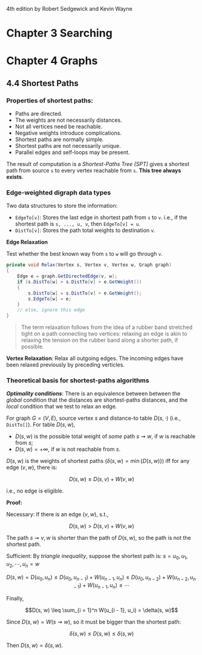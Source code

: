 4th edition by Robert Sedgewick and Kevin Wayne

# Chapter 3 Searching
# Chapter 4 Graphs

## 4.4 Shortest Paths

### Properties of shortest paths:

-   Paths are directed.
-   The weights are not necessarily distances.
-   Not all vertices need be reachable.
-   Negative weights introduce complications.
-   Shortest paths are normally simple.
-   Shortest paths are not necessarily unique.
-   Parallel edges and self-loops may be present.

The result of computation is a *Shortest-Paths Tree (SPT)* gives a shortest path from source `s` to every vertex reachable from `s`. **This tree always exists**.

### Edge-weighted digraph data types

Two data structures to store the information:

-   `EdgeTo[v]`: Stores the last edge in shortest path from `s` to `v`. i.e., if the shortest path is `s, ..., u, v`, then `EdgeTo[v] = u`.
-   `DistTo[v]`: Stores the path total weights to destination `v`.

**Edge Relaxation**

Test whether the best known way from `s` to `w` will go through `v`. 

```cs
private void Relax(Vertex s, Vertex v, Vertex w, Graph graph)
{
    Edge e = graph.GetDirectedEdge(v, w);
    if (s.DistTo[w] > s.DistTo[v] + e.GetWeight())
    {
        s.DistTo[w] = s.DistTo[v] + e.GetWeight();
        s.EdgeTo[w] = e;
    }
    // else, ignore this edge
}
```

> The term relaxation follows from the idea of a rubber band stretched tight on a path connecting two vertices: relaxing an edge is akin to relaxing the tension on the rubber band along a shorter path, if possible. 

**Vertex Relaxation**: Relax all outgoing edges. The incoming edges have been relaxed previously by preceding verticles.

### Theoretical basis for shortest-paths algorithms

***Optimality conditions***: There is an equivalence between between the *global* condition that the distances are shortest-paths distances, and the *local* condition that we test to relax an edge.

For graph $G = (V, E)$, source vertex $s$ and distance-to table $D(s, \cdot)$ (i.e., `DistTo[]`). For table $D(s, w)$, 

-   $D(s, w)$ is the possible total weight of *some* path $s \rightsquigarrow w$, if $w$ is reachable from $s$;
-   $D(s, w) = +\infty$, if $w$ is not reachable from $s$.

$D(s, w)$ is the weights of shortest paths ($\delta(s, w) = \min\{D(s, w)\}$) iff for any edge $(v, w)$, there is:

$$D(s, w) \leq D(s, v) + W(v, w)$$

i.e., no edge is eligible.

**Proof:** 

Necessary: If there is an edge $(v, w)$, s.t., 

$$D(s, w) > D(s, v) + W(v, w)$$

The path $s \rightsquigarrow v, w$ is shorter than the path of $D(s, w)$, so the path is not the shortest path.

Sufficient: By *triangle inequality*, suppose the shortest path is: $s = u_0, u_1, u_2, \cdots, u_n = w$

$$D(s, w) = D(u_0, u_n) \leq D(u_0, u_{n - 1}) + W(u_{n - 1}, u_n) \leq D(u_0, u_{n - 2}) + W(u_{n - 2}, u_{n - 1}) + W(u_{n - 1}, u_n) \leq \cdots$$

Finally,

$$D(s, w) \leq \sum_{i = 1}^n W(u_{i - 1}, u_i) = \delta(s, w)$$

Since $D(s, w) = W(s \rightsquigarrow w)$, so it must be bigger than the shortest path:

$$\delta(s, w) \leq D(s, w) \leq \delta(s, w)$$

Then $D(s, w) = \delta(s, w)$.